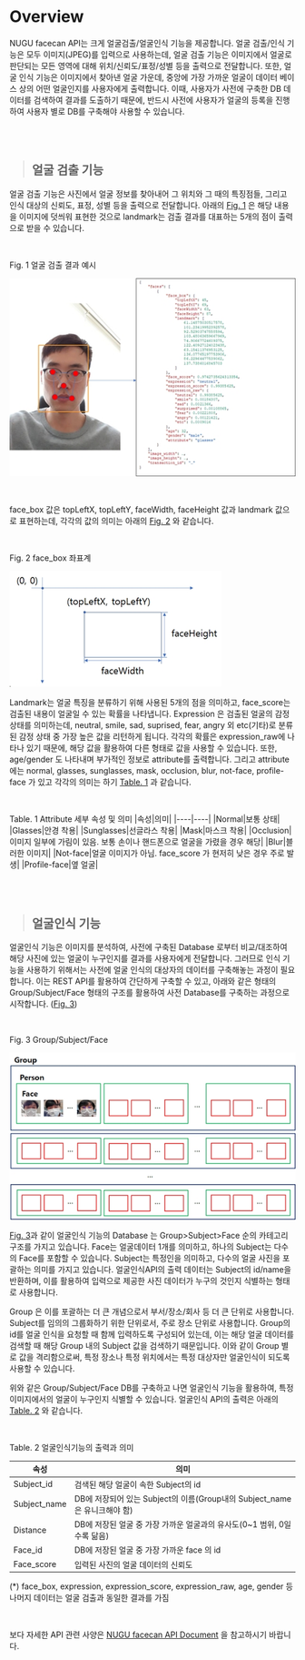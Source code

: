 # Overview

NUGU facecan API는 크게 얼굴검출/얼굴인식 기능을 제공합니다. 얼굴 검출/인식 기능은 모두 이미지(JPEG)를 입력으로 사용하는데, 얼굴 검출 기능은 이미지에서 얼굴로 판단되는 모든 영역에 대해 위치/신뢰도/표정/성별 등을 출력으로 전달합니다. 또한, 얼굴 인식 기능은 이미지에서 찾아낸 얼굴 가운데, 중앙에 가장 가까운 얼굴이 데이터 베이스 상의 어떤 얼굴인지를 사용자에게 출력합니다. 이때, 사용자가 사전에 구축한 DB 데이터를 검색하여 결과를 도출하기 때문에, 반드시 사전에 사용자가 얼굴의 등록을 진행하여 사용자 별로 DB를 구축해야 사용할 수 있습니다.

<br>
<br>

> ## 얼굴 검출 기능 

얼굴 검출 기능은 사진에서 얼굴 정보를 찾아내어 그 위치와 그 때의 특징점들, 그리고 인식 대상의 신뢰도, 표정, 성별 등을 출력으로 전달합니다. 아래의 [Fig. 1](#fig_1) 은 해당 내용을 이미지에 덧씌워 표현한 것으로 landmark는 검출 결과를 대표하는 5개의 점이 출력으로 받을 수 있습니다.

<br>

<p />
<p><a name="fig_1">Fig. 1</a> 얼굴 검출 결과 예시</p>
<p><img src="figures/fig1.detection.jpg"></p>

<br>

face_box 값은 topLeftX, topLeftY, faceWidth, faceHeight 값과 landmark 값으로 표현하는데, 각각의 값의 의미는 아래의 [Fig. 2](#fig_2) 와 같습니다.

<br>

<p />
<p /><a name="fig_2">Fig. 2</a> face_box 좌표계
<p /><img src="figures/fig2.coord.jpg">

Landmark는 얼굴 특징을 분류하기 위해 사용된 5개의 점을 의미하고, face_score는 검출된 내용이 얼굴일 수 있는 확률을 나타냅니다. Expression 은 검출된 얼굴의 감정 상태를 의미하는데, neutral, smile, sad, suprised, fear, angry 외 etc(기타)로 분류된 감정 상태 중 가장 높은 값을 리턴하게 됩니다. 각각의 확률은 expression_raw에 나타나 있기 때문에, 해당 값을 활용하여 다른 형태로 값을 사용할 수 있습니다. 또한, age/gender 도 나타내며 부가적인 정보로 attribute를 출력합니다. 그리고 attribute 에는 normal, glasses, sunglasses, mask, occlusion, blur, not-face, profile-face 가 있고 각각의 의미는 하기 [Table. 1](#table_1) 과 같습니다.

<br>

<a name="table_1">Table. 1</a> Attribute 세부 속성 및 의미
|속성|의미|
|----|----|
|Normal|보통 상태|
|Glasses|안경 착용|
|Sunglasses|선글라스 착용|
|Mask|마스크 착용|
|Occlusion|이미지 일부에 가림이 있음. 보통 손이나 핸드폰으로 얼굴을 가렸을 경우 해당|
|Blur|블러한 이미지|
|Not-face|얼굴 이미지가 아님. face_score 가 현저히 낮은 경우 주로 발생|
|Profile-face|옆 얼굴|

<br>
<br>

> ## 얼굴인식 기능

얼굴인식 기능은 이미지를 분석하여, 사전에 구축된 Database 로부터 비교/대조하여 해당 사진에 있는 얼굴이 누구인지를 결과를 사용자에게 전달합니다. 그러므로 인식 기능을 사용하기 위해서는 사전에 얼굴 인식의 대상자의 데이터를 구축해놓는 과정이 필요합니다. 이는 REST API를 활용하여 간단하게 구축할 수 있고, 아래와 같은 형태의 Group/Subject/Face 형태의 구조를 활용하여 사전 Database를 구축하는 과정으로 시작합니다. ([Fig. 3](#fig_3))

<br>

<p />
<p /><a name="fig_3">Fig. 3</a> Group/Subject/Face
<p /><img src="figures/fig3.structure.jpg">

<br>

[Fig. 3](#fig_3)과 같이 얼굴인식 기능의 Database 는 Group>Subject>Face 순의 카테고리 구조를 가지고 있습니다. Face는 얼굴데이터 1개를 의미하고, 하나의 Subject는 다수의 Face를 포함할 수 있습니다. Subject는 특정인을 의미하고, 다수의 얼굴 사진을 포괄하는 의미를 가지고 있습니다. 얼굴인식API의 출력 데이터는 Subject의 id/name을 반환하며, 이를 활용하여 입력으로 제공한 사진 데이터가 누구의 것인지 식별하는 형태로 사용합니다. 

Group 은 이를 포괄하는 더 큰 개념으로서 부서/장소/회사 등 더 큰 단위로 사용합니다. Subject를 임의의 그룹화하기 위한 단위로서, 주로 장소 단위로 사용합니다. Group의 id를 얼굴 인식을 요청할 때 함께 입력하도록 구성되어 있는데, 이는 해당 얼굴 데이터를 검색할 때 해당 Group 내의 Subject 값을 검색하기 때문입니다. 이와 같이 Group 별로 값을 격리함으로써, 특정 장소나 특정 위치에서는 특정 대상자만 얼굴인식이 되도록 사용할 수 있습니다. 

위와 같은 Group/Subject/Face DB를 구축하고 나면 얼굴인식 기능을 활용하여, 특정 이미지에서의 얼굴이 누구인지 식별할 수 있습니다. 얼굴인식 API의 출력은 아래의 [Table. 2](#table_2) 와 같습니다.

<br>


<p /><a name="table_2">Table. 2</a> 얼굴인식기능의 출력과 의미


|속성|의미|
|---|---|
|Subject_id|검색된 해당 얼굴이 속한 Subject의 id|
|Subject_name|DB에 저장되어 있는 Subject의 이름(Group내의 Subject_name은 유니크해야 함)|
|Distance|DB에 저장된 얼굴 중 가장 가까운 얼굴과의 유사도(0~1 범위, 0일수록 닮음)|
|Face_id|DB에 저장된 얼굴 중 가장 가까운 face 의 id|
|Face_score|입력된 사진의 얼굴 데이터의 신뢰도|  

(*) face_box, expression, expression_score, expression_raw, age, gender 등 나머지 데이터는 얼굴 검출과 동일한 결과를 가짐

<br>

보다 자세한 API 관련 사양은 [NUGU facecan API Document](https://openapi.sk.com/resource/apidoc/indexView) 을 참고하시기 바랍니다.

